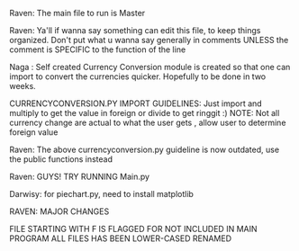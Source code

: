 Raven: The main file to run is Master

Raven: Ya'll if wanna say something can edit this file, to keep things organized. Don't put what u wanna say generally in comments UNLESS the comment is SPECIFIC to the function of the line

Naga : Self created Currency Conversion module is created so that one can import to convert the currencies quicker. Hopefully to be done in two weeks.

CURRENCYCONVERSION.PY IMPORT GUIDELINES:
Just import and multiply to get the value in foreign or divide to get ringgit :)
NOTE: Not all currency change are actual to what the user gets , allow user to determine foreign value  

Raven: The above currencyconversion.py guideline is now outdated, use the public functions instead

Raven: GUYS! TRY RUNNING Main.py

Darwisy: for piechart.py, need to install matplotlib

RAVEN: MAJOR CHANGES

FILE STARTING WITH F IS FLAGGED FOR NOT INCLUDED IN MAIN PROGRAM
ALL FILES HAS BEEN LOWER-CASED RENAMED